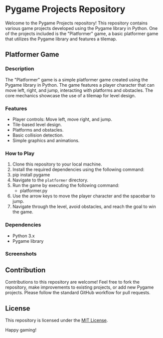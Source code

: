 # Pygame Projects Repository

Welcome to the Pygame Projects repository! This repository contains various game projects developed using the Pygame library in Python. One of the projects included is the "Platformer" game, a basic platformer game that utilizes the Pygame library and features a tilemap.

## Platformer Game

### Description
The "Platformer" game is a simple platformer game created using the Pygame library in Python. The game features a player character that can move left, right, and jump, interacting with platforms and obstacles. The core mechanics showcase the use of a tilemap for level design.

### Features
- Player controls: Move left, move right, and jump.
- Tile-based level design.
- Platforms and obstacles.
- Basic collision detection.
- Simple graphics and animations.

### How to Play
1. Clone this repository to your local machine.
2. Install the required dependencies using the following command:
3. pip install pygame
3. Navigate to the `platformer` directory.
5. Run the game by executing the following command:
   -  platformer.py
6. Use the arrow keys to move the player character and the spacebar to jump.
7. Navigate through the level, avoid obstacles, and reach the goal to win the game.

### Dependencies
- Python 3.x
- Pygame library
  
### Screenshots

## Contribution
Contributions to this repository are welcome! Feel free to fork the repository, make improvements to existing projects, or add new Pygame projects. Please follow the standard GitHub workflow for pull requests.

## License
This repository is licensed under the [MIT License](LICENSE).

Happy gaming!


